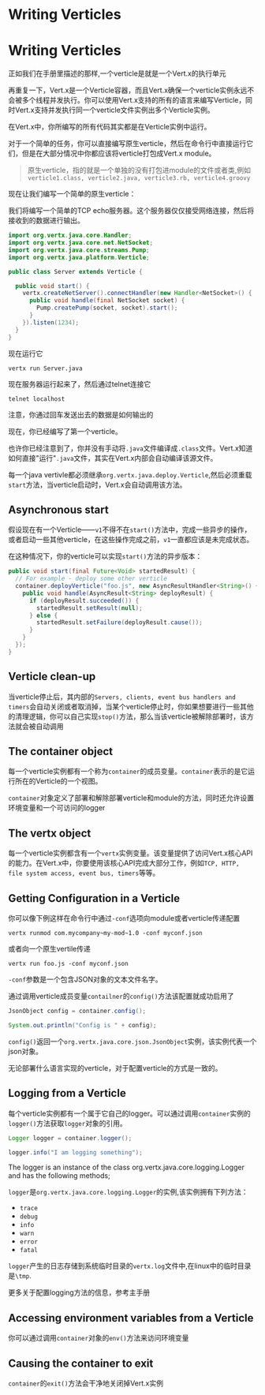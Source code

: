 # Writing Verticles

# Writing Verticles

正如我们在手册里描述的那样,一个verticle是就是一个Vert.x的执行单元

再重复一下，Vert.x是一个Verticle容器，而且Vert.x确保一个verticle实例永远不会被多个线程并发执行。你可以使用Vert.x支持的所有的语言来编写Verticle，同时Vert.x支持并发执行同一个verticle文件实例出多个Verticle实例。

在Vert.x中，你所编写的所有代码其实都是在Verticle实例中运行。

对于一个简单的任务，你可以直接编写原生verticle，然后在命令行中直接运行它们，但是在大部分情况中你都应该将verticle打包成Vert.x module。

> 原生verticle，指的就是一个单独的没有打包进module的文件或者类,例如`verticle1.class, verticle2.java, verticle3.rb, verticle4.groovy`

现在让我们编写一个简单的原生verticle：

我们将编写一个简单的TCP echo服务器。这个服务器仅仅接受网络连接，然后将接收到的数据进行输出。

```java
import org.vertx.java.core.Handler;
import org.vertx.java.core.net.NetSocket;
import org.vertx.java.core.streams.Pump;
import org.vertx.java.platform.Verticle;

public class Server extends Verticle {

  public void start() {
    vertx.createNetServer().connectHandler(new Handler<NetSocket>() {
      public void handle(final NetSocket socket) {
        Pump.createPump(socket, socket).start();
      }
    }).listen(1234);
  }
}
```
现在运行它
```
vertx run Server.java
```
现在服务器运行起来了，然后通过telnet连接它
```
telnet localhost
```
注意，你通过回车发送出去的数据是如何输出的

现在，你已经编写了第一个verticle。

也许你已经注意到了，你并没有手动将`.java`文件编译成`.class`文件。Vert.x知道如何直接"运行"`.java`文件，其实在Vert.x内部会自动编译该源文件。

每一个java vertivle都必须继承`org.vertx.java.deploy.Verticle`,然后必须重载`start`方法，当verticle启动时，Vert.x会自动调用该方法。


## Asynchronous start

假设现在有一个Verticle——`v1`不得不在`start()`方法中，完成一些异步的操作，或者启动一些其他verticle，在这些操作完成之前，`v1`一直都应该是未完成状态。

在这种情况下，你的verticle可以实现`start()`方法的异步版本：
```java
public void start(final Future<Void> startedResult) {
  // For example - deploy some other verticle
  container.deployVerticle("foo.js", new AsyncResultHandler<String>() {
    public void handle(AsyncResult<String> deployResult) {
      if (deployResult.succeeded()) {
        startedResult.setResult(null);
      } else {
        startedResult.setFailure(deployResult.cause());
      }
    }
  });
}
```

## Verticle clean-up

当verticle停止后，其内部的`Servers, clients, event bus handlers and timers`会自动关闭或者取消掉，当某个verticle停止时，你如果想要进行一些其他的清理逻辑，你可以自己实现`stop()`方法，那么当该verticle被解除部署时，该方法就会被自动调用

## The container object

每一个verticle实例都有一个称为`container`的成员变量。`container`表示的是它运行所在的Verticle的一个视图。

`container`对象定义了部署和解除部署verticle和module的方法，同时还允许设置环境变量和一个可访问的logger

## The vertx object

每一个verticle实例都含有一个`vertx`实例变量。该变量提供了访问Vert.x核心API的能力。在Vert.x中，你要使用该核心API完成大部分工作，例如`TCP, HTTP, file system access, event bus, timers`等等。

## Getting Configuration in a Verticle

你可以像下例这样在命令行中通过`-conf`选项向module或者verticle传递配置
```
vertx runmod com.mycompany~my-mod~1.0 -conf myconf.json
```

或者向一个原生vertile传递
```
vertx run foo.js -conf myconf.json
```

`-conf`参数是一个包含JSON对象的文本文件名字。

通过调用verticle成员变量`contailner`的`config()`方法该配置就成功启用了
```java
JsonObject config = container.config();

System.out.println("Config is " + config);
```

`config()`返回一个`org.vertx.java.core.json.JsonObject`实例，该实例代表一个json对象。


无论部署什么语言实现的verticle，对于配置verticle的方式是一致的。

## Logging from a Verticle

每个verticle实例都有一个属于它自己的logger。可以通过调用`container`实例的`logger()`方法获取`logger`对象的引用。

```java
Logger logger = container.logger();

logger.info("I am logging something");
```
The logger is an instance of the class org.vertx.java.core.logging.Logger and has the following methods;

`logger`是`org.vertx.java.core.logging.Logger`的实例,该实例拥有下列方法：

* `trace`
* `debug`
* `info`
* `warn`
* `error`
* `fatal`

`logger`产生的日志存储到系统临时目录的`vertx.log`文件中,在linux中的临时目录是`\tmp`.

更多关于配置logging方法的信息，参考主手册

## Accessing environment variables from a Verticle

你可以通过调用`container`对象的`env()`方法来访问环境变量

## Causing the container to exit

`container`的`exit()`方法会干净地关闭掉Vert.x实例
